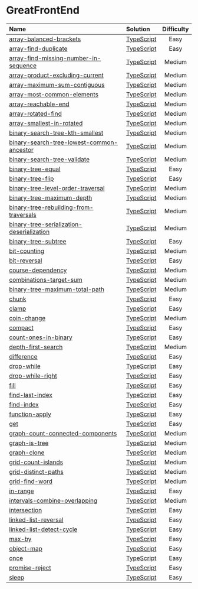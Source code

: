 # GreatFrontEnd

| Name                                                                                                                                                         | Solution                                                           | Difficulty |
| :----------------------------------------------------------------------------------------------------------------------------------------------------------- | :----------------------------------------------------------------- | :--------: |
| [array-balanced-brackets](https://www.greatfrontend.com/questions/javascript/array-balanced-brackets)                                                        | [TypeScript](./array-balanced-brackets/index.ts)                   |    Easy    |
| [array-find-duplicate](https://www.greatfrontend.com/questions/javascript/array-find-duplicate)                                                              | [TypeScript](./array-find-duplicate/index.ts)                      |    Easy    |
| [array-find-missing-number-in-sequence](https://www.greatfrontend.com/questions/javascript/array-find-missing-number-in-sequence)                            | [TypeScript](./array-find-missing-number-in-sequence/index.ts)     |   Medium   |
| [array-product-excluding-current](https://www.greatfrontend.com/interviews/study/blind75/questions/algo/array-product-excluding-current)                     | [TypeScript](./array-product-excluding-current/index.ts)           |   Medium   |
| [array-maximum-sum-contiguous](https://www.greatfrontend.com/interviews/study/blind75/questions/algo/array-maximum-sum-contiguous)                           | [TypeScript](./array-maximum-sum-contiguous/index.ts)              |   Medium   |
| [array-most-common-elements](https://www.greatfrontend.com/interviews/study/blind75/questions/algo/array-most-common-elements)                               | [TypeScript](./array-most-common-elements/index.ts)                |   Medium   |
| [array-reachable-end](https://www.greatfrontend.com/interviews/study/blind75/questions/algo/array-reachable-end)                                             | [TypeScript](./array-reachable-end/index.ts)                       |   Medium   |
| [array-rotated-find](https://www.greatfrontend.com/interviews/study/blind75/questions/algo/array-rotated-find)                                               | [TypeScript](./array-rotated-find/index.ts)                        |   Medium   |
| [array-smallest-in-rotated](https://www.greatfrontend.com/interviews/study/blind75/questions/algo/array-smallest-in-rotated)                                 | [TypeScript](./array-smallest-in-rotated/index.ts)                 |   Medium   |
| [binary-search-tree-kth-smallest](https://www.greatfrontend.com/interviews/study/blind75/questions/algo/binary-search-tree-kth-smallest)                     | [TypeScript](./binary-search-tree-kth-smallest/index.ts)           |   Medium   |
| [binary-search-tree-lowest-common-ancestor](https://www.greatfrontend.com/interviews/study/blind75/questions/algo/binary-search-tree-lowest-common-ancestor) | [TypeScript](./binary-search-tree-lowest-common-ancestor/index.ts) |   Medium   |
| [binary-search-tree-validate](https://www.greatfrontend.com/interviews/study/blind75/questions/algo/binary-search-tree-validate)                             | [TypeScript](./binary-search-tree-validate/index.ts)               |   Medium   |
| [binary-tree-equal](https://www.greatfrontend.com/interviews/study/blind75/questions/algo/binary-tree-equal)                                                 | [TypeScript](./binary-tree-equal/index.ts)                         |    Easy    |
| [binary-tree-flip](https://www.greatfrontend.com/interviews/study/blind75/questions/algo/binary-tree-flip)                                                   | [TypeScript](./binary-tree-flip/index.ts)                          |    Easy    |
| [binary-tree-level-order-traversal](https://www.greatfrontend.com/interviews/study/blind75/questions/algo/binary-tree-level-order-traversal)                 | [TypeScript](./binary-tree-level-order-traversal/index.ts)         |   Medium   |
| [binary-tree-maximum-depth](https://www.greatfrontend.com/interviews/study/blind75/questions/algo/binary-tree-maximum-depth)                                 | [TypeScript](./binary-tree-maximum-depth/index.ts)                 |   Medium   |
| [binary-tree-rebuilding-from-traversals](https://www.greatfrontend.com/interviews/study/blind75/questions/algo/binary-tree-rebuilding-from-traversals)       | [TypeScript](./binary-tree-rebuilding-from-traversals/index.ts)    |   Medium   |
| [binary-tree-serialization-deserialization](https://www.greatfrontend.com/interviews/study/blind75/questions/algo/binary-tree-serialization-deserialization) | [TypeScript](./binary-tree-serialization-deserialization/index.ts) |   Medium   |
| [binary-tree-subtree](https://www.greatfrontend.com/interviews/study/blind75/questions/algo/binary-tree-subtree)                                             | [TypeScript](./binary-tree-subtree/index.ts)                       |    Easy    |
| [bit-counting](https://www.greatfrontend.com/interviews/study/blind75/questions/algo/bit-counting)                                                           | [TypeScript](./bit-counting/index.ts)                              |   Medium   |
| [bit-reversal](https://www.greatfrontend.com/interviews/study/blind75/questions/algo/bit-reversal)                                                           | [TypeScript](./bit-reversal/index.ts)                              |    Easy    |
| [course-dependency](https://www.greatfrontend.com/interviews/study/blind75/questions/algo/course-dependency)                                                 | [TypeScript](./course-dependency/index.ts)                         |   Medium   |
| [combinations-target-sum](https://www.greatfrontend.com/interviews/study/blind75/questions/algo/combinations-target-sum)                                     | [TypeScript](./combinations-target-sum/index.ts)                   |   Medium   |
| [binary-tree-maximum-total-path](https://www.greatfrontend.com/interviews/study/blind75/questions/algo/binary-tree-maximum-total-path)                       | [TypeScript](./binary-tree-maximum-total-path/index.ts)            |   Medium   |
| [chunk](https://www.greatfrontend.com/questions/javascript/chunk)                                                                                            | [TypeScript](./chunk/index.ts)                                     |    Easy    |
| [clamp](https://www.greatfrontend.com/questions/javascript/clamp)                                                                                            | [TypeScript](./clamp/index.ts)                                     |    Easy    |
| [coin-change](https://www.greatfrontend.com/questions/javascript/coin-change)                                                                                | [TypeScript](./coin-change/index.ts)                               |   Medium   |
| [compact](https://www.greatfrontend.com/questions/javascript/compact)                                                                                        | [TypeScript](./compact/index.ts)                                   |    Easy    |
| [count-ones-in-binary](https://www.greatfrontend.com/questions/javascript/count-ones-in-binary)                                                              | [TypeScript](./count-ones-in-binary/index.ts)                      |    Easy    |
| [depth-first-search](https://www.greatfrontend.com/questions/javascript/depth-first-search)                                                                  | [TypeScript](./depth-first-search/index.ts)                        |   Medium   |
| [difference](https://www.greatfrontend.com/questions/javascript/difference)                                                                                  | [TypeScript](./difference/index.ts)                                |    Easy    |
| [drop-while](https://www.greatfrontend.com/questions/javascript/drop-while)                                                                                  | [TypeScript](./drop-while/index.ts)                                |    Easy    |
| [drop-while-right](https://www.greatfrontend.com/questions/javascript/drop-while-right)                                                                      | [TypeScript](./drop-while-right/index.ts)                          |    Easy    |
| [fill](https://www.greatfrontend.com/questions/javascript/fill)                                                                                              | [TypeScript](./fill/index.ts)                                      |    Easy    |
| [find-last-index](https://www.greatfrontend.com/questions/javascript/find-last-index)                                                                        | [TypeScript](./find-last-index/index.ts)                           |    Easy    |
| [find-index](https://www.greatfrontend.com/questions/javascript/find-index)                                                                                  | [TypeScript](./find-index/index.ts)                                |    Easy    |
| [function-apply](https://www.greatfrontend.com/questions/javascript/function-apply)                                                                          | [TypeScript](./function-apply/index.ts)                            |    Easy    |
| [get](https://www.greatfrontend.com/questions/javascript/get)                                                                                                | [TypeScript](./get/index.ts)                                       |    Easy    |
| [graph-count-connected-components](https://www.greatfrontend.com/questions/javascript/graph-count-connected-components)                                      | [TypeScript](./graph-count-connected-components/index.ts)          |   Medium   |
| [graph-is-tree](https://www.greatfrontend.com/questions/javascript/graph-is-tree)                                                                            | [TypeScript](./graph-is-tree/index.ts)                             |   Medium   |
| [graph-clone](https://www.greatfrontend.com/questions/javascript/graph-clone)                                                                                | [TypeScript](./graph-clone/index.ts)                               |   Medium   |
| [grid-count-islands](https://www.greatfrontend.com/questions/javascript/grid-count-islands)                                                                  | [TypeScript](./grid-count-islands/index.ts)                        |   Medium   |
| [grid-distinct-paths](https://www.greatfrontend.com/questions/javascript/grid-distinct-paths)                                                                | [TypeScript](./grid-distinct-paths/index.ts)                       |   Medium   |
| [grid-find-word](https://www.greatfrontend.com/questions/javascript/grid-find-word)                                                                          | [TypeScript](./grid-find-word/index.ts)                            |   Medium   |
| [in-range](https://www.greatfrontend.com/questions/javascript/in-range)                                                                                      | [TypeScript](./in-range/index.ts)                                  |    Easy    |
| [intervals-combine-overlapping](https://www.greatfrontend.com/questions/javascript/intervals-combine-overlapping)                                            | [TypeScript](./intervals-combine-overlapping/index.ts)             |   Medium   |
| [intersection](https://www.greatfrontend.com/questions/javascript/intersection)                                                                              | [TypeScript](./intersection/index.ts)                              |    Easy    |
| [linked-list-reversal](https://www.greatfrontend.com/questions/javascript/linked-list-reversal)                                                              | [TypeScript](./linked-list-reversal/index.ts)                      |    Easy    |
| [linked-list-detect-cycle](https://www.greatfrontend.com/questions/javascript/linked-list-detect-cycle)                                                      | [TypeScript](./linked-list-detect-cycle/index.ts)                  |    Easy    |
| [max-by](https://www.greatfrontend.com/questions/javascript/max-by)                                                                                          | [TypeScript](./max-by/index.ts)                                    |    Easy    |
| [object-map](https://www.greatfrontend.com/questions/javascript/object-map)                                                                                  | [TypeScript](./object-map/index.ts)                                |    Easy    |
| [once](https://www.greatfrontend.com/questions/javascript/once)                                                                                              | [TypeScript](./once/index.ts)                                      |    Easy    |
| [promise-reject](https://www.greatfrontend.com/questions/javascript/promise-reject)                                                                          | [TypeScript](./promise-reject/index.ts)                            |    Easy    |
| [sleep](https://www.greatfrontend.com/questions/javascript/sleep)                                                                                            | [TypeScript](./sleep/index.ts)                                     |    Easy    |
